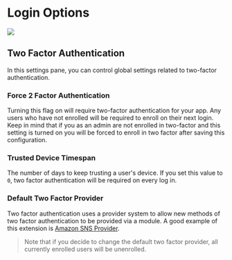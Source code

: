 # Login Options

![](../../../../.gitbook/assets/login\_options.png)

## Two Factor Authentication

In this settings pane, you can control global settings related to two-factor authentication.

### Force 2 Factor Authentication

Turning this flag on will require two-factor authentication for your app. Any users who have not enrolled will be required to enroll on their next login. Keep in mind that if you as an admin are not enrolled in two-factor and this setting is turned on you will be forced to enroll in two factor after saving this configuration.

### Trusted Device Timespan

The number of days to keep trusting a user's device. If you set this value to `0`, two factor authentication will be required on every log in.

### Default Two Factor Provider

Two factor authentication uses a provider system to allow new methods of two factor authentication to be provided via a module. A good example of this extension is [Amazon SNS Provider](https://github.com/contentbox-modules/contentbox-awssns-twofactor).

> Note that if you decide to change the default two factor provider, all currently enrolled users will be unenrolled.
